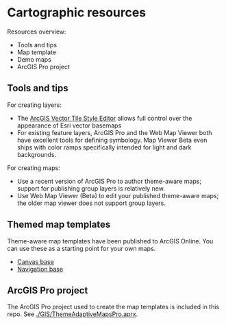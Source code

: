 # Cartographic resources

Resources overview:

* Tools and tips
* Map template
* Demo maps
* ArcGIS Pro project

## Tools and tips

For creating layers:

* The [ArcGIS Vector Tile Style Editor](https://developers.arcgis.com/documentation/vector-tile-style-editor/) allows full control over the appearance of Esri vector basemaps
* For existing feature layers, ArcGIS Pro and the Web Map Viewer both have excellent tools for defining symbology. Map Viewer Beta even ships with color ramps specifically intended for light and dark backgrounds.

For creating maps:

* Use a recent version of ArcGIS Pro to author theme-aware maps; support for publishing group layers is relatively new.
* Use Web Map Viewer (Beta) to edit your published theme-aware maps; the older map viewer does not support group layers.

## Themed map templates

Theme-aware map templates have been published to ArcGIS Online. You can use these as a starting point for your own maps.

* [Canvas base](https://arcgisruntime.maps.arcgis.com/home/item.html?id=398b499e35664a67824b27908a6d8e8d)
* [Navigation base](https://arcgisruntime.maps.arcgis.com/home/item.html?id=828cab783f13440fa6c1cd70a2de3851)

## ArcGIS Pro project

The ArcGIS Pro project used to create the map templates is included in this repo. See [./GIS/ThemeAdaptiveMapsPro.aprx](./GIS/ThemeAdaptiveMapsPro.aprx).
